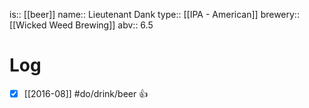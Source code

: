 is:: [[beer]]
name:: Lieutenant Dank
type:: [[IPA - American]]
brewery:: [[Wicked Weed Brewing]]
abv:: 6.5

# Log
- [x] [[2016-08]] #do/drink/beer 👍
